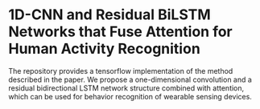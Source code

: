 # 1D-CNN and Residual BiLSTM Networks that Fuse Attention for Human Activity Recognition
The repository provides a tensorflow implementation of the method described in the paper.
We propose a one-dimensional convolution and a residual bidirectional LSTM network structure combined with attention, which can be used for behavior recognition of wearable sensing devices.
